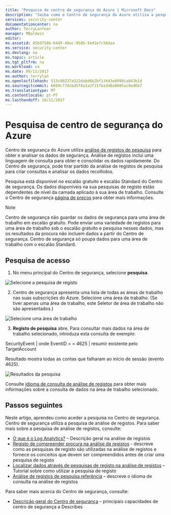 ```yaml
---
title: "Pesquisa de centro de segurança do Azure | Microsoft Docs"
description: "Saiba como o Centro de segurança do Azure utiliza a pesquisa de análise de registos para obter e analisar os dados de segurança."
services: security-center
documentationcenter: na
author: TerryLanfear
manager: MBaldwin
editor: 
ms.assetid: 45b9756b-6449-49ec-950b-5ed1e7c56daa
ms.service: security-center
ms.devlang: na
ms.topic: article
ms.tgt_pltfrm: na
ms.workload: na
ms.date: 09/11/2017
ms.author: terrylan
ms.openlocfilehash: 513c98237a322dabd6b2bf13443e8998ca843b1d
ms.sourcegitcommit: 6699c77dcbd5f8a1a2f21fba3d0a0005ac9ed6b7
ms.translationtype: MT
ms.contentlocale: pt-PT
ms.lasthandoff: 10/11/2017
---
```

# <a name="azure-security-center-search"></a>Pesquisa de centro de segurança do Azure
Centro de segurança do Azure utiliza [análise de registos de pesquisa](../log-analytics/log-analytics-log-searches.md) para obter e analisar os dados de segurança. Análise de registos inclui uma linguagem de consulta para obter e consolidar os dados rapidamente. Do Centro de segurança, pode tirar partido da análise de registos de pesquisa para criar consultas e analisar os dados recolhidos.

Pesquisa está disponível no escalão gratuito e escalão Standard do Centro de segurança.  Os dados disponíveis na sua pesquisas de registo estão dependentes de nível da camada aplicado à sua área de trabalho.  Consulte o Centro de segurança [página de preços](../security-center/security-center-pricing.md) para obter mais informações.


> [!NOTE]
> Centro de segurança não guardar os dados de segurança para uma área de trabalho em escalão gratuito. Pode enviar uma variedade de registos para uma área de trabalho sob o escalão gratuito e pesquisa nesses dados, mas os resultados da procura não incluem dados a partir do Centro de segurança. Centro de segurança só poupa dados para uma área de trabalho com o escalão Standard.
>
>

## <a name="access-search"></a>Pesquisa de acesso
1. No menu principal do Centro de segurança, selecione **pesquisa**.

  ![Selecione a pesquisa de registo][1]

2. Centro de segurança apresenta uma lista de todas as áreas de trabalho nas suas subscrições do Azure. Selecione uma área de trabalho. (Se tiver apenas uma área de trabalho, este Seletor de área de trabalho não são apresentados.)

  ![Selecione uma área de trabalho][2]

3. **Registo de pesquisa** abre. Para consultar mais dados na área de trabalho selecionado, introduza esta consulta de exemplo:

  SecurityEvent | onde EventID = = 4625 | resumir existente pelo TargetAccount

  Resultado mostra todas as contas que falharam ao início de sessão (evento 4625).

  ![Resultados da pesquisa][3]

Consulte [idioma de consulta de análise de registos](../log-analytics/log-analytics-search-reference.md) para obter mais informações sobre a consulta de dados na área de trabalho selecionado.

## <a name="next-steps"></a>Passos seguintes
Neste artigo, aprendeu como aceder a pesquisa no Centro de segurança. Centro de segurança utiliza a pesquisa de análise de registos. Para saber mais sobre a pesquisa de análise de registos, consulte:

- [O que é o Log Analytics?](../log-analytics/log-analytics-overview.md) – Descrição geral na análise de registos
- [Registo de compreender procura na análise de registos](../log-analytics/log-analytics-log-search-new.md) - descreve como as pesquisas de registo são utilizadas na análise de registos e fornece os conceitos que devem ser compreendidos antes de criar uma pesquisa de registo
- [Localizar dados através de pesquisas de registo na análise de registos](../log-analytics/log-analytics-log-searches.md) – Tutorial sobre como utilizar a pesquisa de registo
- [Análise de registos de pesquisa referência](../log-analytics/log-analytics-search-reference.md) – descreve o idioma de consulta na análise de registos

Para saber mais acerca do Centro de segurança, consulte:

- [Descrição geral do Centro de segurança](security-center-intro.md) – principais capacidades de centro de segurança a Describes

<!--Image references-->
[1]: ./media/security-center-search/search.png
[2]: ./media/security-center-search/workspace-selector.png
[3]: ./media/security-center-search/log-search.png
